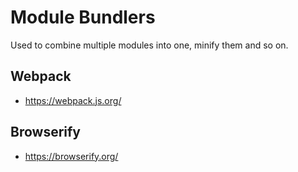 # Module Bundlers

Used to combine multiple modules into one, minify them and so on.

## Webpack

- <https://webpack.js.org/>

## Browserify

- <https://browserify.org/>